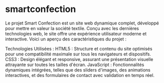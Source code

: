 ﻿# smartconfection
Le projet Smart Confection est un site web dynamique complet, développé pour mettre en valeur la société textile. Conçu avec les dernières technologies web, le site offre une expérience utilisateur moderne et interactive. Voici un aperçu des caractéristiques du projet :

Technologies Utilisées :
HTML5 : Structure et contenu du site optimisés pour une compatibilité maximale sur tous les navigateurs et dispositifs.
CSS3 : Design élégant et responsive, assurant une présentation visuelle attrayante sur toutes les tailles d'écran.
JavaScript : Fonctionnalités dynamiques intégrées, telles que des sliders d'images, des animations interactives, et des formulaires de contact avec validation en temps réel.
